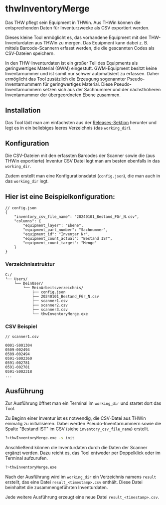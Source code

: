 # thwInventoryMerge
Das THW pflegt sein Equipment in THWin. Aus THWin können die entsprechenden Daten für Inventurzwecke als CSV exportiert werden.

Dieses kleine Tool ermöglicht es, das vorhandene Equipment mit den THW-Inventurdaten aus THWin zu mergen. Das Equipment kann dabei z. B. mittels Barcode-Scannern erfasst werden, die die gescannten Codes als CSV-Dateien speichern.

In den THW-Inventurdaten ist ein großer Teil des Equipments als geringwertiges Material (GWM) eingestuft. GWM-Equipment besitzt keine Inventarnummer und ist somit nur schwer automatisiert zu erfassen. Daher ermöglicht das Tool zusätzlich die Erzeugung sogenannter Pseudo-Inventarnummern für geringwertiges Material. Diese Pseudo-Inventarnummern setzen sich aus der Sachnummer und der nächsthöheren Inventarnummer der übergeordneten Ebene zusammen.

## Installation
Das Tool lädt man am einfachsten aus der [Releases-Sektion](https://github.com/mvach/thwInventoryMerge/releases) herunter und legt es in ein beliebiges leeres Verzeichnis (das `working_dir`).

## Konfiguration
Die CSV-Dateien mit den erfassten Barcodes der Scanner sowie die (aus THWin exportierte) Inventur CSV Datei legt man am besten ebenfalls in das `working_dir`.

Zudem erstellt man eine Konfigurationsdatei (`config.json`), die man auch in das `working_dir` legt.

## Hier ist eine Beispielkonfiguration:

```
// config.json
{
    "inventory_csv_file_name": "20240101_Bestand_FGr_N.csv",
    "columns": {
        "equipment_layer": "Ebene",
        "equipment_part_number": "Sachnummer",
        "equipment_id": "Inventar Nr",
        "equipment_count_actual": "Bestand IST",
        "equipment_count_target": "Menge"
    }
}
```

### Verzeichnisstruktur

```
C:/
└── Users/
    └── DeinUser/
        └── MeinArbeitsverzeichnis/
            ├── config.json
            ├── 20240101_Bestand_FGr_N.csv
            ├── scanner1.csv
            ├── scanner2.csv
            ├── scanner3.csv
            └── thwInventoryMerge.exe
```

### CSV Beispiel
```csv
// scanner1.csv

0001-S001304
0509-002494
0509-002494
0591-S002360
0591-002781
0591-002781
0591-S002318
...
```

## Ausführung

Zur Ausführung öffnet man ein Terminal im `working_dir` und startet dort das Tool.

Zu Beginn einer Inventur ist es notwendig, die CSV-Datei aus THWin einmalig zu initialisieren. Dabei werden Pseudo-Inventarnummern sowie die Spalte "Bestand IST" im CSV (siehe `inventory_csv_file_name`) erstellt.

```bash
?>thwInventoryMerge.exe -s init
```

Anschließend können die Inventurdaten durch die Daten der Scanner ergänzt werden. Dazu reicht es, das Tool entweder per Doppelklick oder im Terminal aufzurufen.

```bash
?>thwInventoryMerge.exe
```

Nach der Ausführung wird im `working_dir` ein Verzeichnis namens `result` erstellt, das eine Datei `result_<timestamp>.csv` enthält. Diese Datei beinhaltet die zusammengeführten Inventurdaten.

Jede weitere Ausführung erzeugt eine neue Datei `result_<timestamp>.csv`.